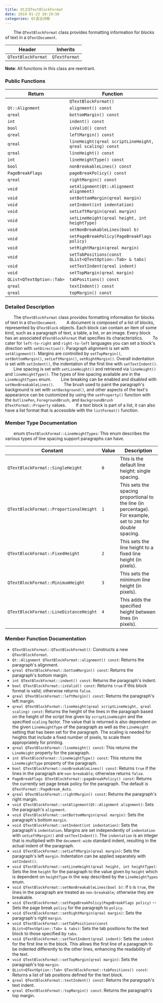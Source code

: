 ```yaml
---
title: Qt之QTextBlockFormat
date: 2019-01-23 10:19:56
categories: Qt语法详解
---
```

&emsp;&emsp;The `QTextBlockFormat` class provides formatting information for blocks of text in a `QTextDocument`.

Header             | Inherits
-------------------|---------
`QTextBlockFormat` | `QTextFormat`

**Note**: All functions in this class are reentrant.

### Public Functions

Return                    | Function
--------------------------|---------
                          | `QTextBlockFormat()`
`Qt::Alignment`           | `alignment() const`
`qreal`                   | `bottomMargin() const`
`int`                     | `indent() const`
`bool`                    | `isValid() const`
`qreal`                   | `leftMargin() const`
`qreal`                   | `lineHeight(qreal scriptLineHeight, qreal scaling) const`
`qreal`                   | `lineHeight() const`
`int`                     | `lineHeightType() const`
`bool`                    | `nonBreakableLines() const`
`PageBreakFlags`          | `pageBreakPolicy() const`
`qreal`                   | `rightMargin() const`
`void`                    | `setAlignment(Qt::Alignment alignment)`
`void`                    | `setBottomMargin(qreal margin)`
`void`                    | `setIndent(int indentation)`
`void`                    | `setLeftMargin(qreal margin)`
`void`                    | `setLineHeight(qreal height, int heightType)`
`void`                    | `setNonBreakableLines(bool b)`
`void`                    | `setPageBreakPolicy(PageBreakFlags policy)`
`void`                    | `setRightMargin(qreal margin)`
`void`                    | `setTabPositions(const QList<QTextOption::Tab> & tabs)`
`void`                    | `setTextIndent(qreal indent)`
`void`                    | `setTopMargin(qreal margin)`
`QList<QTextOption::Tab>` | `tabPositions() const`
`qreal`                   | `textIndent() const`
`qreal`                   | `topMargin() const`

### Detailed Description

&emsp;&emsp;The `QTextBlockFormat` class provides formatting information for blocks of text in a `QTextDocument`.
&emsp;&emsp;A document is composed of a list of blocks, represented by `QTextBlock` objects. Each block can contain an item of some kind, such as a paragraph of text, a table, a list, or an image. Every block has an associated `QTextBlockFormat` that specifies its characteristics.
&emsp;&emsp;To cater for `left-to-right` and `right-to-left` languages you can set a block's direction with `setDirection()`. Paragraph alignment is set with `setAlignment()`. Margins are controlled by `setTopMargin()`, `setBottomMargin()`, `setLeftMargin()`, `setRightMargin()`. Overall indentation is set with `setIndent()`, the indentation of the first line with `setTextIndent()`.
&emsp;&emsp;Line spacing is set with `setLineHeight()` and retrieved via `lineHeight()` and `lineHeightType()`. The types of line spacing available are in the `LineHeightTypes` enum.
&emsp;&emsp;Line breaking can be enabled and disabled with `setNonBreakableLines()`.
&emsp;&emsp;The brush used to paint the paragraph's background is set with `setBackground()`, and other aspects of the text's appearance can be customized by using the `setProperty()` function with the `OutlinePen`, `ForegroundBrush`, and `BackgroundBrush` `QTextFormat::Property` values.
&emsp;&emsp;If a text block is part of a list, it can also have a list format that is accessible with the `listFormat()` function.

### Member Type Documentation

&emsp;&emsp;enum `QTextBlockFormat::LineHeightTypes`: This enum describes the various types of line spacing support paragraphs can have.

Constant                               | Value | Description
---------------------------------------|-------|------------
`QTextBlockFormat::SingleHeight`       | `0`   | This is the default line height: single spacing.
`QTextBlockFormat::ProportionalHeight` | `1`   | This sets the spacing proportional to the line (in percentage). For example, set to `200` for double spacing.
`QTextBlockFormat::FixedHeight`        | `2`   | This sets the line height to a fixed line height (in pixels).
`QTextBlockFormat::MinimumHeight`      | `3`   | This sets the minimum line height (in pixels).
`QTextBlockFormat::LineDistanceHeight` | `4`   | This adds the specified height between lines (in pixels).

### Member Function Documentation

- `QTextBlockFormat::QTextBlockFormat()`: Constructs a new `QTextBlockFormat`.
- `Qt::Alignment QTextBlockFormat::alignment() const`: Returns the paragraph's alignment.
- `qreal QTextBlockFormat::bottomMargin() const`: Returns the paragraph's bottom margin.
- `int QTextBlockFormat::indent() const`: Returns the paragraph's indent.
- `bool QTextBlockFormat::isValid() const`: Returns `true` if this block format is valid; otherwise returns `false`.
- `qreal QTextBlockFormat::leftMargin() const`: Returns the paragraph's left margin.
- `qreal QTextBlockFormat::lineHeight(qreal scriptLineHeight, qreal scaling) const`: Returns the height of the lines in the paragraph based on the height of the script line given by `scriptLineHeight` and the specified `scaling` factor. The value that is returned is also dependent on the given `LineHeightType` of the paragraph as well as the `LineHeight` setting that has been set for the paragraph. The scaling is needed for heights that include a fixed number of pixels, to scale them appropriately for printing.
- `qreal QTextBlockFormat::lineHeight() const`: This returns the `LineHeight` property for the paragraph.
- `int QTextBlockFormat::lineHeightType() const`: This returns the `LineHeightType` property of the paragraph.
- `bool QTextBlockFormat::nonBreakableLines() const`: Returns `true` if the lines in the paragraph are `non-breakable`; otherwise returns `false`.
- `PageBreakFlags QTextBlockFormat::pageBreakPolicy() const`: Returns the currently set page break policy for the paragraph. The default is `QTextFormat::PageBreak_Auto`.
- `qreal QTextBlockFormat::rightMargin() const`: Returns the paragraph's right margin.
- `void QTextBlockFormat::setAlignment(Qt::Alignment alignment)`: Sets the paragraph's `alignment`.
- `void QTextBlockFormat::setBottomMargin(qreal margin)`: Sets the paragraph's bottom `margin`.
- `void QTextBlockFormat::setIndent(int indentation)`: Sets the paragraph's `indentation`. Margins are set independently of `indentation` with `setLeftMargin()` and `setTextIndent()`. The `indentation` is an integer that is multiplied with the `document-wide` standard indent, resulting in the actual indent of the paragraph.
- `void QTextBlockFormat::setLeftMargin(qreal margin)`: Sets the paragraph's left `margin`. Indentation can be applied separately with `setIndent()`.
- `void QTextBlockFormat::setLineHeight(qreal height, int heightType)`: Sets the line `height` for the paragraph to the value given by `height` which is dependent on `heightType` in the way described by the `LineHeightTypes` enum.
- `void QTextBlockFormat::setNonBreakableLines(bool b)`: If `b` is `true`, the lines in the paragraph are treated as `non-breakable`; otherwise they are breakable.
- `void QTextBlockFormat::setPageBreakPolicy(PageBreakFlags policy)` -- Sets the page break `policy` for the paragraph to `policy`.
- `void QTextBlockFormat::setRightMargin(qreal margin)`: Sets the paragraph's right `margin`.
- `void QTextBlockFormat::setTabPositions(const QList<QTextOption::Tab> & tabs)`: Sets the tab positions for the text block to those specified by `tabs`.
- `void QTextBlockFormat::setTextIndent(qreal indent)`: Sets the `indent` for the first line in the block. This allows the first line of a paragraph to be indented differently to the other lines, enhancing the readability of the text.
- `void QTextBlockFormat::setTopMargin(qreal margin)`: Sets the paragraph's top `margin`.
- `QList<QTextOption::Tab> QTextBlockFormat::tabPositions() const`: Returns a list of tab positions defined for the text block.
- `qreal QTextBlockFormat::textIndent() const`: Returns the paragraph's text indent.
- `qreal QTextBlockFormat::topMargin() const`: Returns the paragraph's top margin.